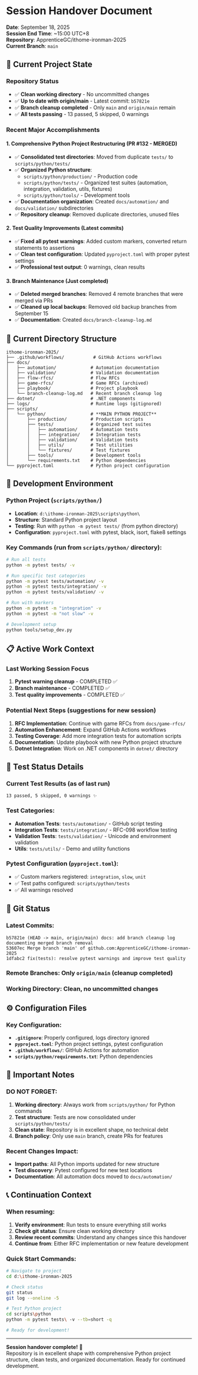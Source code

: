 # Session Handover Document
**Date**: September 18, 2025  
**Session End Time**: ~15:00 UTC+8  
**Repository**: ApprenticeGC/ithome-ironman-2025  
**Current Branch**: `main`

## 🎯 Current Project State

### **Repository Status**
- ✅ **Clean working directory** - No uncommitted changes
- ✅ **Up to date with origin/main** - Latest commit: `b57821e`
- ✅ **Branch cleanup completed** - Only `main` and `origin/main` remain
- ✅ **All tests passing** - 13 passed, 5 skipped, 0 warnings

### **Recent Major Accomplishments**

#### 1. **Comprehensive Python Project Restructuring** (PR #132 - MERGED)
- ✅ **Consolidated test directories**: Moved from duplicate `tests/` to `scripts/python/tests/`
- ✅ **Organized Python structure**: 
  - `scripts/python/production/` - Production code
  - `scripts/python/tests/` - Organized test suites (automation, integration, validation, utils, fixtures)
  - `scripts/python/tools/` - Development tools
- ✅ **Documentation organization**: Created `docs/automation/` and `docs/validation/` subdirectories
- ✅ **Repository cleanup**: Removed duplicate directories, unused files

#### 2. **Test Quality Improvements** (Latest commits)
- ✅ **Fixed all pytest warnings**: Added custom markers, converted return statements to assertions
- ✅ **Clean test configuration**: Updated `pyproject.toml` with proper pytest settings
- ✅ **Professional test output**: 0 warnings, clean results

#### 3. **Branch Maintenance** (Just completed)
- ✅ **Deleted merged branches**: Removed 4 remote branches that were merged via PRs
- ✅ **Cleaned up local backups**: Removed old backup branches from September 15
- ✅ **Documentation**: Created `docs/branch-cleanup-log.md`

## 📁 Current Directory Structure

```
ithome-ironman-2025/
├── .github/workflows/           # GitHub Actions workflows
├── docs/
│   ├── automation/             # Automation documentation  
│   ├── validation/             # Validation documentation
│   ├── flow-rfcs/              # Flow RFCs
│   ├── game-rfcs/              # Game RFCs (archived)
│   ├── playbook/               # Project playbook
│   └── branch-cleanup-log.md   # Recent branch cleanup log
├── dotnet/                     # .NET components
├── logs/                       # Runtime logs (gitignored)
├── scripts/
│   └── python/                 # **MAIN PYTHON PROJECT**
│       ├── production/         # Production scripts
│       ├── tests/              # Organized test suites
│       │   ├── automation/     # Automation tests
│       │   ├── integration/    # Integration tests
│       │   ├── validation/     # Validation tests
│       │   ├── utils/          # Test utilities
│       │   └── fixtures/       # Test fixtures
│       ├── tools/              # Development tools
│       └── requirements.txt    # Python dependencies
└── pyproject.toml              # Python project configuration
```

## 🔧 Development Environment

### **Python Project** (`scripts/python/`)
- **Location**: `d:\ithome-ironman-2025\scripts\python\`
- **Structure**: Standard Python project layout
- **Testing**: Run with `python -m pytest tests/` (from python directory)
- **Configuration**: `pyproject.toml` with pytest, black, isort, flake8 settings

### **Key Commands** (run from `scripts/python/` directory):
```bash
# Run all tests
python -m pytest tests/ -v

# Run specific test categories  
python -m pytest tests/automation/ -v
python -m pytest tests/integration/ -v
python -m pytest tests/validation/ -v

# Run with markers
python -m pytest -m "integration" -v
python -m pytest -m "not slow" -v

# Development setup
python tools/setup_dev.py
```

## 📋 Active Work Context

### **Last Working Session Focus**
1. **Pytest warning cleanup** - COMPLETED ✅
2. **Branch maintenance** - COMPLETED ✅  
3. **Test quality improvements** - COMPLETED ✅

### **Potential Next Steps** (suggestions for new session)
1. **RFC Implementation**: Continue with game RFCs from `docs/game-rfcs/`
2. **Automation Enhancement**: Expand GitHub Actions workflows
3. **Testing Coverage**: Add more integration tests for automation scripts
4. **Documentation**: Update playbook with new Python project structure
5. **Dotnet Integration**: Work on .NET components in `dotnet/` directory

## 🧪 Test Status Details

### **Current Test Results** (as of last run)
```
13 passed, 5 skipped, 0 warnings ✨
```

### **Test Categories**:
- **Automation Tests**: `tests/automation/` - GitHub script testing
- **Integration Tests**: `tests/integration/` - RFC-098 workflow testing  
- **Validation Tests**: `tests/validation/` - Unicode and environment validation
- **Utils**: `tests/utils/` - Demo and utility functions

### **Pytest Configuration** (`pyproject.toml`):
- ✅ Custom markers registered: `integration`, `slow`, `unit`
- ✅ Test paths configured: `scripts/python/tests`
- ✅ All warnings resolved

## 🔄 Git Status

### **Latest Commits**:
```
b57821e (HEAD -> main, origin/main) docs: add branch cleanup log documenting merged branch removal
53607ec Merge branch 'main' of github.com:ApprenticeGC/ithome-ironman-2025  
1dfabc2 fix(tests): resolve pytest warnings and improve test quality
```

### **Remote Branches**: Only `origin/main` (cleanup completed)

### **Working Directory**: Clean, no uncommitted changes

## ⚙️ Configuration Files

### **Key Configuration**:
- **`.gitignore`**: Properly configured, logs directory ignored
- **`pyproject.toml`**: Python project settings, pytest configuration
- **`.github/workflows/`**: GitHub Actions for automation
- **`scripts/python/requirements.txt`**: Python dependencies

## 🚨 Important Notes

### **DO NOT FORGET**:
1. **Working directory**: Always work from `scripts/python/` for Python commands
2. **Test structure**: Tests are now consolidated under `scripts/python/tests/`
3. **Clean state**: Repository is in excellent shape, no technical debt
4. **Branch policy**: Only use `main` branch, create PRs for features

### **Recent Changes Impact**:
- **Import paths**: All Python imports updated for new structure  
- **Test discovery**: Pytest configured for new test locations
- **Documentation**: All automation docs moved to `docs/automation/`

## 📞 Continuation Context

### **When resuming**:
1. **Verify environment**: Run tests to ensure everything still works
2. **Check git status**: Ensure clean working directory
3. **Review recent commits**: Understand any changes since this handover
4. **Continue from**: Either RFC implementation or new feature development

### **Quick Start Commands**:
```bash
# Navigate to project
cd d:\ithome-ironman-2025

# Check status  
git status
git log --oneline -5

# Test Python project
cd scripts\python
python -m pytest tests\ -v --tb=short -q

# Ready for development!
```

---

**Session handover complete!** 🎉  
Repository is in excellent shape with comprehensive Python project structure, clean tests, and organized documentation. Ready for continued development.
